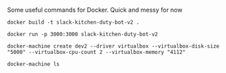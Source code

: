 Some useful commands for Docker. Quick and messy for now

```
docker build -t slack-kitchen-duty-bot-v2 .
```

```
docker run -p 3000:3000 slack-kitchen-duty-bot-v2
```

```
docker-machine create dev2 --driver virtualbox --virtualbox-disk-size "5000" --virtualbox-cpu-count 2 --virtualbox-memory "4112"
```

```
docker-machine ls
```
